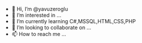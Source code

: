 - 👋 Hi, I’m @yavuzeroglu
- 👀 I’m interested in ...
- 🌱 I’m currently learning C#,MSSQL,HTML,CSS,PHP
- 💞️ I’m looking to collaborate on ...
- 📫 How to reach me ...

<!---
yavuzeroglu/yavuzeroglu is a ✨ special ✨ repository because its `README.md` (this file) appears on your GitHub profile.
You can click the Preview link to take a look at your changes.
--->
